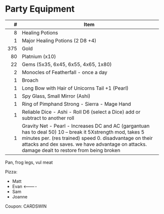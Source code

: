 # Party Equipment

\#  | Item
--: | ---------
8  | Healing Potions
1   | Major Healing Potions (2 D8 +4)
375 | Gold
80  | Platnium (x10)
22  | Gems (5x35, 6x45, 6x55, 4x65, 1x80)
2   | Monocles of Featherfall - once a day
1   | Broach   
1   | Long Bow with Hair of Unicorns Tail +1 (Pearl)
1   | Spy Glass, Small Mirror (Ashi)
1   | Ring of Pimphand Strong - Sierra - Mage Hand
1   | Reliable Dice - Ashi - Roll D6 (select a Dice) add or subtract to another roll 
1   | Gravity Net - Pearl - Increases DC and AC (gargantuan has to deal 50) 10 – break it 5Xstrength mod, takes 5 minutes per. (res trained) speed 0.  disadvantage on their attacks and dex saves. we have advantage on attacks. damage dealt to restore from being broken

Pan, frog legs, vul meat

Pizza:
- Matt 
- Evan <----
- Sam 
- Joanne 

Coupon: CARDSWIN

